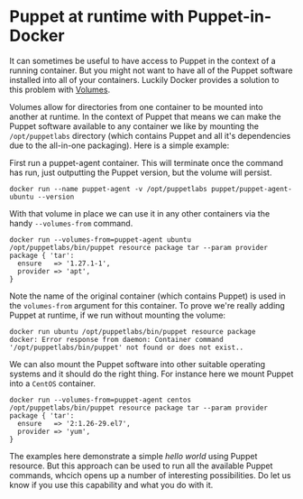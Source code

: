 # Puppet at runtime with Puppet-in-Docker

It can sometimes be useful to have access to Puppet in the context of a
running container. But you might not want to have all of the Puppet
software installed into all of your containers. Luckily Docker provides
a solution to this problem with
[Volumes](https://docs.docker.com/storage/volumes/#populate-a-volume-using-a-container).

Volumes allow for directories from one container to be mounted into
another at runtime. In the context of Puppet that means we can make the
Puppet software available to any container we like by mounting the
`/opt/puppetlabs` directory (which contains Puppet and all it's
dependencies due to the all-in-one packaging). Here is a simple example:

First run a puppet-agent container. This will terminate once the command
has run, just outputting the Puppet version, but the volume will persist.

```
docker run --name puppet-agent -v /opt/puppetlabs puppet/puppet-agent-ubuntu --version
```

With that volume in place we can use it in any other containers via the
handy `--volumes-from` command.

```
docker run --volumes-from=puppet-agent ubuntu /opt/puppetlabs/bin/puppet resource package tar --param provider
package { 'tar':
  ensure   => '1.27.1-1',
  provider => 'apt',
}
```

Note the name of the original container (which contains Puppet) is used
in the `volumes-from` argument for this container. To prove we're really
adding Puppet at runtime, if we run without mounting the volume:

```
docker run ubuntu /opt/puppetlabs/bin/puppet resource package
docker: Error response from daemon: Container command '/opt/puppetlabs/bin/puppet' not found or does not exist..
```

We can also mount the Puppet software into other suitable operating
systems and it should do the right thing. For instance here we mount
Puppet into a `CentOS` container.

```
docker run --volumes-from=puppet-agent centos /opt/puppetlabs/bin/puppet resource package tar --param provider
package { 'tar':
  ensure   => '2:1.26-29.el7',
  provider => 'yum',
}
```

The examples here demonstrate a simple _hello world_ using Puppet
resource. But this approach can be used to run all the available Puppet
commands, whcich opens up a number of interesting possibilities. Do let
us know if you use this capability and what you do with it.
